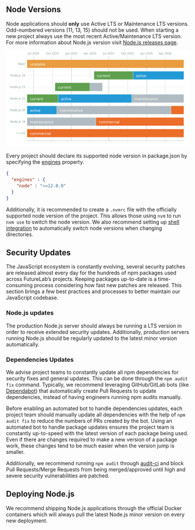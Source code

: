 ## Node Versions

Node applications should **only** use Active LTS or Maintenance LTS versions. Odd-numbered versions (11, 13, 15) should not be used.  When starting a new project always use the most recent Active/Maintenance LTS version. For more information about Node.js version visit [Node.js releases page](https://nodejs.org/en/about/releases/).

![Node.js releases](https://raw.githubusercontent.com/nodejs/Release/master/schedule.svg?sanitize=true)


Every project should declare its supported node version in package.json by specifying the [engines](https://docs.npmjs.com/files/package.json#engines) property.

```json
{ 
  "engines" : {
    "node" : ">=12.0.0"
  }
}
```

Additionally, it is recommended to create a `.nvmrc` file with the officially supported node version of the project. This allows those using `nvm` to run `nvm use` to switch the node version. We also recommend setting up [shell integration](https://github.com/nvm-sh/nvm#deeper-shell-integration) to automatically switch node versions when changing directories.

## Security Updates

The JavaScript ecosystem is constantly evolving, several security patches are released almost every day for the hundreds of npm packages used across FutureLab’s projects. Keeping packages up-to-date is a time-consuming process considering how fast new patches are released. This section brings a few  best practices and processes to better maintain our JavaScript codebase.

### Node.js updates

The production Node.js server should always be running a LTS version in order to receive extended security updates. Additionally, production servers running Node.js should be regularly updated to the latest minor version automatically.

### Dependencies Updates

We advise project teams to constantly update all npm dependencies for security fixes and general updates. This can be done through the `npm audit fix` command. Typically, we recommend leveraging GitHub/GitLab bots (like [Dependabot](https://github.com/dependabot)) that automatically create Pull Requests to update dependencies, instead of having engineers running npm audits manually.

Before enabling an automated bot to handle dependencies updates, each project team should manually update all dependencies with the help of `npm audit fix` to reduce the numbers of PRs created by the bot. Using an automated bot to handle package updates ensures the project team is constantly up-to-speed with the latest version of each package being used. Even if there are changes required to make a new version of a package work, these changes tend to be much easier when the version jump is smaller.

Additionally, we recommend running `npm audit` through [audit-ci](https://www.npmjs.com/package/audit-ci) and block Pull Requests/Merge Requests from being merged/approved until high and severe security vulnerabilities are patched.

## Deploying Node.js

We recommend shipping Node.js applications through the official Docker containers which will always pull the latest Node.js minor version on every new deployment.
